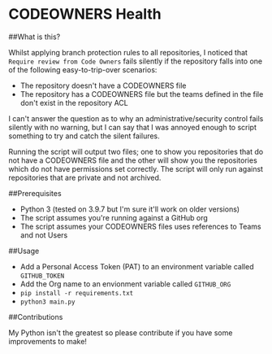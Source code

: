 # CODEOWNERS Health

##What is this?

Whilst applying branch protection rules to all repositories, I noticed that `Require review from Code Owners` fails silently if the repository falls into one of the following easy-to-trip-over scenarios:

- The repository doesn't have a CODEOWNERS file
- The repository has a CODEOWNERS file but the teams defined in the file don't exist in the repository ACL

I can't answer the question as to why an administrative/security control fails silently with no warning, but I can say that I was annoyed enough to script something to try and catch the silent failures.

Running the script will output two files; one to show you repositories that do not have a CODEOWNERS file and the other will show you the repositories which do not have permissions set correctly.
The script will only run against repositories that are private and not archived.

##Prerequisites

- Python 3 (tested on 3.9.7 but I'm sure it'll work on older versions)
- The script assumes you're running against a GitHub org
- The script assumes your CODEOWNERS files uses references to Teams and not Users

##Usage

- Add a Personal Access Token (PAT) to an environment variable called `GITHUB_TOKEN`
- Add the Org name to an envionment variable called `GITHUB_ORG`
- `pip install -r requirements.txt`
- `python3 main.py`

##Contributions

My Python isn't the greatest so please contribute if you have some improvements to make!
